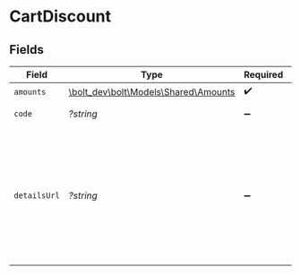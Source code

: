 # CartDiscount


## Fields

| Field                                                                                                        | Type                                                                                                         | Required                                                                                                     | Description                                                                                                  | Example                                                                                                      |
| ------------------------------------------------------------------------------------------------------------ | ------------------------------------------------------------------------------------------------------------ | ------------------------------------------------------------------------------------------------------------ | ------------------------------------------------------------------------------------------------------------ | ------------------------------------------------------------------------------------------------------------ |
| `amounts`                                                                                                    | [\bolt_dev\bolt\Models\Shared\Amounts](../../Models/Shared/Amounts.md)                                       | :heavy_check_mark:                                                                                           | N/A                                                                                                          |                                                                                                              |
| `code`                                                                                                       | *?string*                                                                                                    | :heavy_minus_sign:                                                                                           | Discount code.                                                                                               | SUMMER10DISCOUNT                                                                                             |
| `detailsUrl`                                                                                                 | *?string*                                                                                                    | :heavy_minus_sign:                                                                                           | Used to provide a link to additional details, such as a landing page, associated with the discount offering. | https://www.example.com/SUMMER-SALE                                                                          |